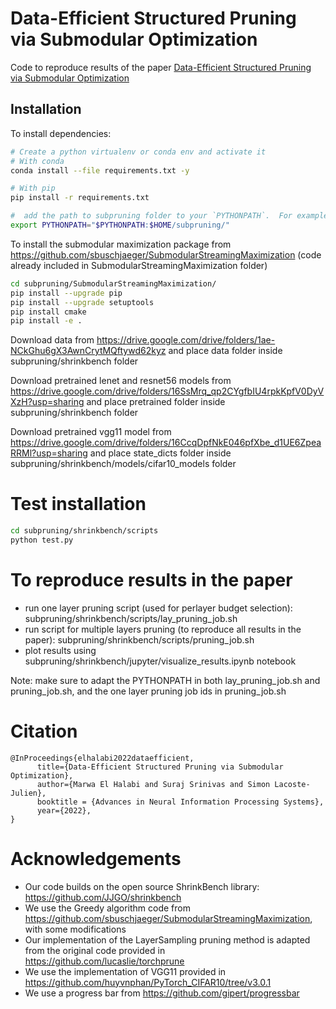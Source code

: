 # Data-Efficient Structured Pruning via Submodular Optimization

Code to reproduce results of the paper [Data-Efficient Structured Pruning via Submodular Optimization](https://arxiv.org/abs/2203.04940)

## Installation

To install dependencies:

```bash
# Create a python virtualenv or conda env and activate it
# With conda
conda install --file requirements.txt -y

# With pip
pip install -r requirements.txt 

#  add the path to subpruning folder to your `PYTHONPATH`.  For example:
export PYTHONPATH="$PYTHONPATH:$HOME/subpruning/"
```

To install the submodular maximization package from https://github.com/sbuschjaeger/SubmodularStreamingMaximization (code already included in SubmodularStreamingMaximization folder)

```bash
cd subpruning/SubmodularStreamingMaximization/
pip install --upgrade pip
pip install --upgrade setuptools
pip install cmake
pip install -e .
```

Download data from https://drive.google.com/drive/folders/1ae-NCkGhu6gX3AwnCrytMQftywd62kyz and place data folder inside subpruning/shrinkbench folder 

Download pretrained lenet and resnet56 models from https://drive.google.com/drive/folders/16SsMrq_qp2CYgfbIU4rpkKpfV0DyVXzH?usp=sharing and place pretrained folder inside subpruning/shrinkbench folder 

Download pretrained vgg11 model from https://drive.google.com/drive/folders/16CcqDpfNkE046pfXbe_d1UE6ZpeaRRMl?usp=sharing and place state_dicts folder inside subpruning/shrinkbench/models/cifar10_models folder

# Test installation

```bash
cd subpruning/shrinkbench/scripts
python test.py
```

# To reproduce results in the paper

- run one layer pruning script (used for perlayer budget selection): subpruning/shrinkbench/scripts/lay_pruning_job.sh 
- run script for multiple layers pruning (to reproduce all results in the paper): subpruning/shrinkbench/scripts/pruning_job.sh 
- plot results using subpruning/shrinkbench/jupyter/visualize_results.ipynb notebook

Note: make sure to adapt the PYTHONPATH in both lay_pruning_job.sh and pruning_job.sh, and the one layer pruning job ids in pruning_job.sh

# Citation
```
@InProceedings{elhalabi2022dataefficient,
      title={Data-Efficient Structured Pruning via Submodular Optimization}, 
      author={Marwa El Halabi and Suraj Srinivas and Simon Lacoste-Julien},
      booktitle = {Advances in Neural Information Processing Systems},
      year={2022},
}
```
# Acknowledgements

- Our code builds on the open source ShrinkBench library: https://github.com/JJGO/shrinkbench
- We use the Greedy algorithm code from https://github.com/sbuschjaeger/SubmodularStreamingMaximization, with some modifications
- Our implementation of the LayerSampling pruning method is adapted from the original code provided in https://github.com/lucaslie/torchprune
- We use the implementation of VGG11 provided in https://github.com/huyvnphan/PyTorch_CIFAR10/tree/v3.0.1
- We use a progress bar from https://github.com/gipert/progressbar
